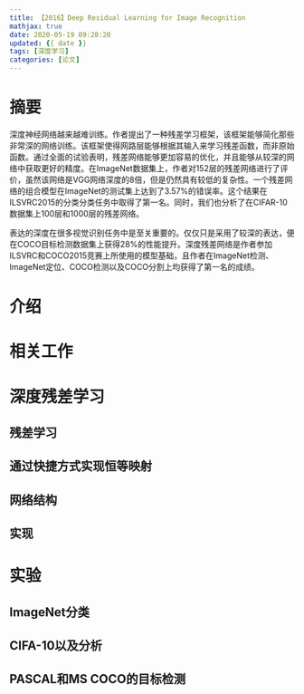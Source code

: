 ```yaml
---
title: 【2016】Deep Residual Learning for Image Recognition
mathjax: true
date: 2020-05-19 09:28:20
updated: {{ date }}
tags: [深度学习]
categories: [论文]
---
```


# 摘要

深度神经网络越来越难训练。作者提出了一种残差学习框架，该框架能够简化那些非常深的网络训练。该框架使得网路层能够根据其输入来学习残差函数，而非原始函数。通过全面的试验表明，残差网络能够更加容易的优化，并且能够从较深的网络中获取更好的精度。在ImageNet数据集上，作者对152层的残差网络进行了评价，虽然该网络是VGG网络深度的8倍，但是仍然具有较低的复杂性。一个残差网络的组合模型在ImageNet的测试集上达到了3.57%的错误率。这个结果在ILSVRC2015的分类分类任务中取得了第一名。同时，我们也分析了在CIFAR-10数据集上100层和1000层的残差网络。

表达的深度在很多视觉识别任务中是至关重要的。仅仅只是采用了较深的表达，便在COCO目标检测数据集上获得28%的性能提升。深度残差网络是作者参加ILSVRC和COCO2015竞赛上所使用的模型基础，且作者在ImageNet检测、ImageNet定位、COCO检测以及COCO分割上均获得了第一名的成绩。

# 介绍

# 相关工作

# 深度残差学习

## 残差学习

## 通过快捷方式实现恒等映射

## 网络结构

## 实现

# 实验

## ImageNet分类

## CIFA-10以及分析

## PASCAL和MS COCO的目标检测
